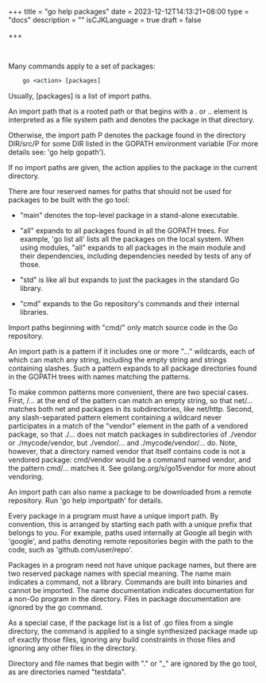 +++
title = "go help packages"
date = 2023-12-12T14:13:21+08:00
type = "docs"
description = ""
isCJKLanguage = true
draft = false

+++

​	

Many commands apply to a set of packages:

```cmd
    go <action> [packages]
```

Usually, [packages] is a list of import paths.

An import path that is a rooted path or that begins with a . or .. element is interpreted as a file system path and denotes the package in that directory.

Otherwise, the import path P denotes the package found in the directory DIR/src/P for some DIR listed in the GOPATH environment variable (For more details see: 'go help gopath').

If no import paths are given, the action applies to the package in the current directory.

There are four reserved names for paths that should not be used for packages to be built with the go tool:

- "main" denotes the top-level package in a stand-alone executable.

- "all" expands to all packages found in all the GOPATH trees. For example, 'go list all' lists all the packages on the local system. When using modules, "all" expands to all packages in the main module and their dependencies, including dependencies needed by tests of any of those.

- "std" is like all but expands to just the packages in the standard Go library.

- "cmd" expands to the Go repository's commands and their internal libraries.

Import paths beginning with "cmd/" only match source code in the Go repository.

An import path is a pattern if it includes one or more "..." wildcards, each of which can match any string, including the empty string and strings containing slashes. Such a pattern expands to all package directories found in the GOPATH trees with names matching the patterns.

To make common patterns more convenient, there are two special cases. First, /... at the end of the pattern can match an empty string, so that net/... matches both net and packages in its subdirectories, like net/http. Second, any slash-separated pattern element containing a wildcard never participates in a match of the "vendor" element in the path of a vendored package, so that ./... does not match packages in subdirectories of ./vendor or ./mycode/vendor, but ./vendor/... and ./mycode/vendor/... do. Note, however, that a directory named vendor that itself contains code is not a vendored package: cmd/vendor would be a command named vendor, and the pattern cmd/... matches it. See golang.org/s/go15vendor for more about vendoring.

An import path can also name a package to be downloaded from a remote repository. Run 'go help importpath' for details.

Every package in a program must have a unique import path. By convention, this is arranged by starting each path with a unique prefix that belongs to you. For example, paths used internally at Google all begin with 'google', and paths denoting remote repositories begin with the path to the code, such as 'github.com/user/repo'.

Packages in a program need not have unique package names, but there are two reserved package names with special meaning. The name main indicates a command, not a library. Commands are built into binaries and cannot be imported. The name documentation indicates documentation for a non-Go program in the directory. Files in package documentation are ignored by the go command.

As a special case, if the package list is a list of .go files from a single directory, the command is applied to a single synthesized package made up of exactly those files, ignoring any build constraints in those files and ignoring any other files in the directory.

Directory and file names that begin with "." or "_" are ignored by the go tool, as are directories named "testdata".
